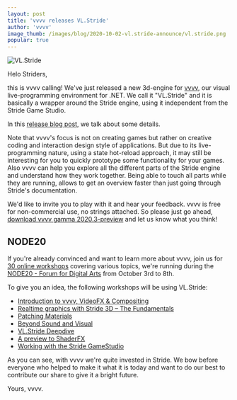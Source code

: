 ```yaml
---
layout: post
title: 'vvvv releases VL.Stride'
author: 'vvvv'
image_thumb: /images/blog/2020-10-02-vl.stride-announce/vl.stride.png
popular: true
---
```


![VL.Stride](/images/blog/2020-10-02-vl.stride-announce/vl.stride.png)

Helo Striders,

this is vvvv calling! We've just released a new 3d-engine for [vvvv](http://visualprogramming.net), our visual live-programming environment for .NET. We call it "VL.Stride" and it is basically a wrapper around the Stride engine, using it independent from the Stride Game Studio. 

In this [release blog post](https://vvvv.org/blog/vl.stride-for-evvvveryone), we talk about some details.

Note that vvvv's focus is not on creating games but rather on creative coding and interaction design style of applications. But due to its live-programming nature, using a state hot-reload approach, it may still be interesting for you to quickly prototype some functionality for your games. Also vvvv can help you explore all the different parts of the Stride engine and understand how they work together. Being able to touch all parts while they are running, allows to get an overview faster than just going through Stride's documentation. 

We'd like to invite you to play with it and hear your feedback. vvvv is free for non-commercial use, no strings attached. So please just go ahead, [download vvvv gamma 2020.3-preview](http://visualprogramming.net/) and let us know what you think!

## NODE20
If you're already convinced and want to learn more about vvvv, join us for [30 online workshops](https://20.nodeforum.org/program/workshops/) covering various topics, we're running during the [NODE20 - Forum for Digital Arts](https://20.nodeforum.org/) from October 3rd to 8th.

To give you an idea, the following workshops will be using VL.Stride:

- [Introduction to vvvv, VideoFX & Compositing](https://20.nodeforum.org/program/?lectureId=Jb1dpKqvOVzARBsfv8h)
- [Realtime graphics with Stride 3D – The Fundamentals](https://20.nodeforum.org/program/?lectureId=fdmYwsGOetD3L7Vs7Iph)
- [Patching Materials](https://20.nodeforum.org/program/?lectureId=fzhQkCecOIp6kU6WsLiO)
- [Beyond Sound and Visual](https://20.nodeforum.org/program/?lectureId=nO7aO8hdYv14R1PiBPBp)
- [VL.Stride Deepdive](https://20.nodeforum.org/program/?lectureId=NNA9Lhd4ICiw6VIzlFAr)
- [A preview to ShaderFX](https://20.nodeforum.org/program/?lectureId=N02FO8JjRyk1TbJyw819)
- [Working with the Stride GameStudio](https://20.nodeforum.org/program/?lectureId=RVC2tTBN3u4EXgGc8x5W)

As you can see, with vvvv we're quite invested in Stride. We bow before everyone who helped to make it what it is today and want to do our best to contribute our share to give it a bright future. 

Yours, 
vvvv.
